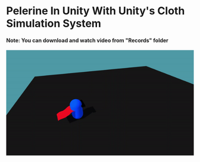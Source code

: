 # Pelerine In Unity With Unity's Cloth Simulation System

<h4>Note: You can download and watch video from "Records" folder</h4>

<img src = "https://github.com/frkncs/PelerineInUnity/blob/master/Records/PelerineGameplayGif.gif">
</img>
